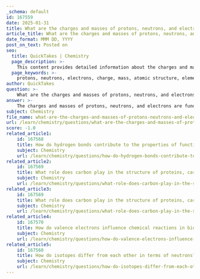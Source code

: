 ```yaml
---
_schema: default
id: 167559
date: 2025-01-31
title: What are the charges and masses of protons, neutrons, and electrons?
article_title: What are the charges and masses of protons, neutrons, and electrons?
date_format: MMM DD, YYYY
post_on_text: Posted on
seo:
  title: QuickTakes | Chemistry
  page_description: >-
    This content provides detailed information about the charges and masses of protons, neutrons, and electrons, fundamental concepts in atomic structure and chemistry.
  page_keywords: >-
    protons, neutrons, electrons, charge, mass, atomic structure, elementary charge, atomic mass units, atomic interactions, chemical bonds
author: QuickTakes
question: >-
    What are the charges and masses of protons, neutrons, and electrons?
answer: >-
    The charges and masses of protons, neutrons, and electrons are fundamental to understanding atomic structure. Here are the details:\n\n### Charges\n- **Protons**: Protons carry a positive charge of +1 elementary charge (approximately +1.602 x 10^-19 coulombs).\n- **Neutrons**: Neutrons are neutral particles and carry no charge (0).\n- **Electrons**: Electrons carry a negative charge of -1 elementary charge (approximately -1.602 x 10^-19 coulombs).\n\n### Masses\n- **Protons**: The mass of a proton is approximately 1.007276 atomic mass units (amu), which is about 1.6726 x 10^-27 kg.\n- **Neutrons**: The mass of a neutron is approximately 1.008665 amu, which is about 1.6750 x 10^-27 kg.\n- **Electrons**: The mass of an electron is significantly smaller, approximately 0.00054858 amu, which is about 9.109 x 10^-31 kg.\n\n### Summary\n- **Proton**: Charge = +1, Mass ≈ 1.007276 amu\n- **Neutron**: Charge = 0, Mass ≈ 1.008665 amu\n- **Electron**: Charge = -1, Mass ≈ 0.00054858 amu\n\nThese properties are crucial for understanding the behavior of atoms, their interactions, and the formation of chemical bonds.
subject: Chemistry
file_name: what-are-the-charges-and-masses-of-protons-neutrons-and-electrons.md
url: /learn/chemistry/questions/what-are-the-charges-and-masses-of-protons-neutrons-and-electrons
score: -1.0
related_article1:
    id: 167568
    title: How do hydrogen bonds contribute to the properties of functional groups?
    subject: Chemistry
    url: /learn/chemistry/questions/how-do-hydrogen-bonds-contribute-to-the-properties-of-functional-groups
related_article2:
    id: 167569
    title: What role does carbon play in the structure of proteins, carbohydrates, lipids, and nucleic acids?
    subject: Chemistry
    url: /learn/chemistry/questions/what-role-does-carbon-play-in-the-structure-of-proteins-carbohydrates-lipids-and-nucleic-acids
related_article3:
    id: 167569
    title: What role does carbon play in the structure of proteins, carbohydrates, lipids, and nucleic acids?
    subject: Chemistry
    url: /learn/chemistry/questions/what-role-does-carbon-play-in-the-structure-of-proteins-carbohydrates-lipids-and-nucleic-acids
related_article4:
    id: 167570
    title: How do valence electrons influence chemical reactions in biological molecules?
    subject: Chemistry
    url: /learn/chemistry/questions/how-do-valence-electrons-influence-chemical-reactions-in-biological-molecules
related_article5:
    id: 167560
    title: How do isotopes differ from each other in terms of neutrons?
    subject: Chemistry
    url: /learn/chemistry/questions/how-do-isotopes-differ-from-each-other-in-terms-of-neutrons
---
```


&nbsp;